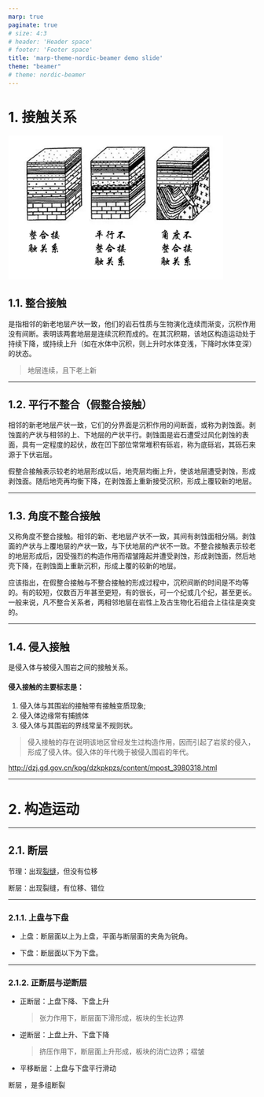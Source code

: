 ```yaml
---
marp: true
paginate: true
# size: 4:3
# header: 'Header space'
# footer: 'Footer space'
title: 'marp-theme-nordic-beamer demo slide'
theme: "beamer"
# theme: nordic-beamer
---
```


# 1. 接触关系

![bg right:40% h:10cm](images/base02_接触关系/岩层接触类型.png)

## 1.1. 整合接触

是指相邻的新老地层产状一致，他们的岩石性质与生物演化连续而渐变，沉积作用没有间断。表明该两套地层是连续沉积而成的。在其沉积期，该地区构造运动处于持续下降，或持续上升（如在水体中沉积，则上升时水体变浅，下降时水体变深）的状态。

> 地层连续，且下老上新

---

## 1.2. 平行不整合（假整合接触）

相邻的新老地层产状一致，它们的分界面是沉积作用的间断面，或称为剥蚀面。剥蚀面的产状与相邻的上、下地层的产状平行。剥蚀面是岩石遭受过风化剥蚀的表面，具有一定程度的起伏，故在凹下部位常常堆积有砾岩，称为底砾岩，其砾石来源于下伏岩层。

假整合接触表示较老的地层形成以后，地壳层均衡上升，使该地层遭受剥蚀，形成剥蚀面。随后地壳再均衡下降，在剥蚀面上重新接受沉积，形成上覆较新的地层。

---

## 1.3. 角度不整合接触

又称角度不整合接触。相邻的新、老地层产状不一致，其间有剥蚀面相分隔。剥蚀面的产状与上覆地层的产状一致，与下伏地层的产状不一致。不整合接触表示较老的地层形成后，因受强烈的构造作用而褶皱隆起并遭受剥蚀，形成剥蚀面，然后地壳下降，在剥蚀面上重新沉积，形成上覆的较新的地层。

应该指出，在假整合接触与不整合接触的形成过程中，沉积间断的时间是不均等的。有的较短，仅数百万年甚至更短，有的很长，可一个纪或几个纪，甚至更长。一般来说，凡不整合关系者，两相邻地层在岩性上及古生物化石组合上往往是突变的。

---

## 1.4. 侵入接触

是侵入体与被侵入围岩之间的接触关系。

<h4>侵入接触的主要标志是：</h4>

1. 侵入体与其围岩的接触带有接触变质现象;
2. 侵入体边缘常有捕掳体
3. 侵入体与其围岩的界线常呈不规则状。

> 侵入接触的存在说明该地区曾经发生过构造作用，因而引起了岩浆的侵入，形成了侵入体。侵入体的年代晚于被侵入围岩的年代。

<http://dzj.gd.gov.cn/kpg/dzkpkpzs/content/mpost_3980318.html>

---

# 2. 构造运动

---

## 2.1. 断层

节理：出现<u>裂缝</u>，但没有位移

断层：出现裂缝，有位移、错位

<hr>

### 2.1.1. 上盘与下盘

- 上盘：断层面以上为上盘，平面与断层面的夹角为锐角。

- 下盘：断层面以下为下盘。

---

### 2.1.2. 正断层与逆断层

- 正断层：上盘下降、下盘上升
  > 张力作用下，断层面下滑形成，板块的生长边界

- 逆断层：上盘上升、下盘下降
  > 挤压作用下，断层面上升形成，板块的消亡边界；褶皱

- 平移断层：上盘与下盘平行滑动

断层 ，是多组断裂
